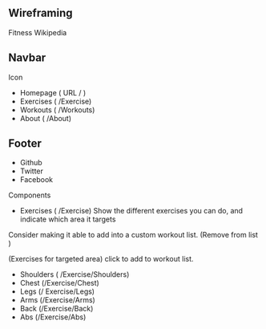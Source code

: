 ## Wireframing

Fitness Wikipedia

## Navbar

Icon

- Homepage ( URL / )
- Exercises ( /Exercise)
- Workouts ( /Workouts)
- About ( /About)

## Footer

- Github
- Twitter
- Facebook

Components

- Exercises ( /Exercise)
  Show the different exercises you can do, and indicate which area it targets

<!-- - Workouts ( /Workouts) -->

Consider making it able to add into a custom workout list. (Remove from list )

(Exercises for targeted area)
click to add to workout list.

- Shoulders ( /Exercise/Shoulders)
- Chest (/Exercise/Chest)
- Legs (/ Exercise/Legs)
- Arms (/Exercise/Arms)
- Back (/Exercise/Back)
- Abs (/Exercise/Abs)
